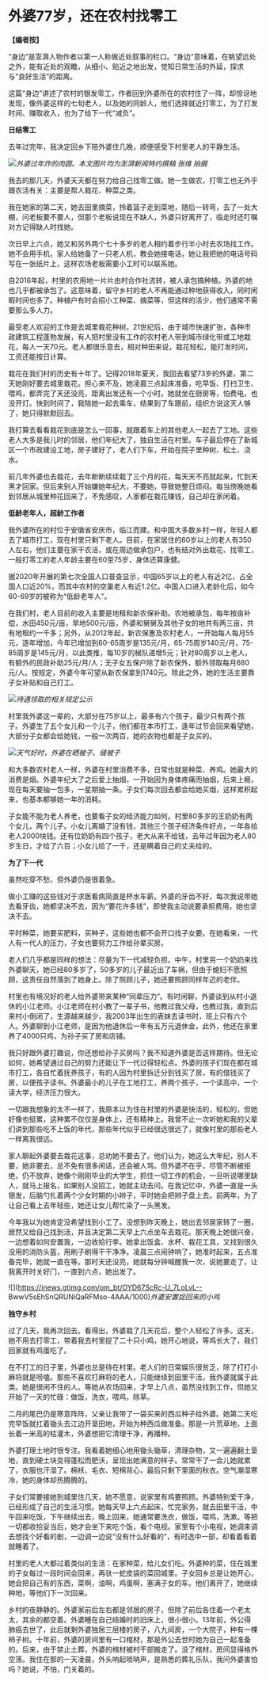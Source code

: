 # 外婆77岁，还在农村找零工

**【编者按】**

“身边”是澎湃人物作者以第一人称做近处叙事的栏口。“身边”意味着，在眺望远处之外，能有近处的观瞻，从细小、贴近之地出发，觉知日常生活的外延，探求与“良好生活”的距离。

这篇“身边”讲述了农村的银发零工，作者回到外婆所在的农村住了一阵，却惊讶地发现，像外婆这样的七旬老人，以及她的同龄人，他们选择就近打零工，为了打发时间、赚取收入，也为了给下一代“减负”。

**日结零工**

去年过完年，我决定回乡下陪外婆住几晚，顺便感受下村里老人的平静生活。

![](https://inews.gtimg.com/om_bt/OaDSH82B4mFzK5yeOFe6q7Qd-0a5V8hLiphxaLFEE1jaEAA/1000)_外婆过年炸的肉圆。本文图片均为澎湃新闻特约撰稿
张维 拍摄_

我去的那几天，外婆天天都在努力给自己找零工做。她一生做农，打零工也无外乎跟农活有关：主要是帮人栽花、种菜之类。

我在她家的第二天，她去田里摘菜，拎着篮子走到菜地，随后一转弯，去了一处大棚，问老板要不要人，但那个老板说现在不缺人，外婆只好离开了，临走时还叮嘱对方记得缺人时找她。

次日早上六点，她又和另外两个七十多岁的老人相约着步行半小时去农场找工作。她不会用手机，家人给她备了一只老人机，教会她接电话，她让我把她的电话号码写在一张纸片上，这样农场老板需要小工时可以联系她。

自2016年起，村里的农用地一片片由村合作社流转，被人承包搞种植。外婆的地也几乎都被承包了。这意味着，留守乡村的老人不再能通过种地获得收入，同时闲暇时间也多了。种植户有时会招小工种菜、摘菜等，但这样的活少，他们通常不需要那么多人力。

最受老人欢迎的工作是去城里栽花种树。21世纪后，由于城市快速扩张，各种市政建筑工程蓬勃发展，有人把村里没有工作的农村老人带到城市绿化带或工地栽花，每人一天70元。老人都很乐意去，相对种田来说，栽花轻松，能打发时间，工资还能按日计算。

栽花在我们村的历史有十年了。记得2018年夏天，我回去看望73岁的外婆，第二天她刚好要去城里栽花。担心来不及，她凌晨三点起床准备，吃早饭、打扫卫生、喂鸡，都弄完了天还没亮，距离出发还有一个小时。她就坐在厨房等，怕费电，也没开灯。快到时间了，我陪她一起去乘车，结果到了车跟前，组织方说这天人够了，她只得默默回去。

我打算去看看栽花到底是怎么一回事，就跟着车上的其他老人一起去了工地。这些老人大多是我儿时的邻居，他们年纪大了，独自生活在村里。车子最后停在了新城区一个市政建设工地，房子建好了，老人们下车，开始在院子里种树、松土、浇水。

前几年外婆也去栽花，去年断断续续栽了三个月的花，每天天不亮就起来，忙到天黑才回家。但后来别人开始嫌她年纪大，不要她，导致她整日烦闷。每当傍晚她看到邻居从城里种花回来了，不免感叹，人家都在栽花赚钱，自己却在家闲着。

**低龄老年人，超龄工作者**

我外婆所在的村位于安徽省安庆市，临江而建。和中国大多数乡村一样，年轻人都去了城市打工，现在村里只剩下老人。目前，在家居住的60岁以上的老人有350人左右，他们主要在家干农活，或在周边做承包户，也有结对外出栽花、找零工，一般打零工的老人年龄主要在60至75岁，身体还算康健。

据2020年开展的第七次全国人口普查显示，中国65岁以上的老人有近2亿，占全国人口近20%，而其中农村的空巢老人有近1.2亿。中国人口进入老龄化后，如今60-69岁的被称为“低龄老年人”。

在我们村，老人目前的收入主要是地租和新农保补助。农地被承包，每年按亩补偿，水田450元/亩，旱地500元/亩，外婆和舅舅及其他子女的地共有两三亩，共有地租约一千多；另外，从2012年起，新农保惠及农村老人，一开始每人每月55元，逐年增加，今年已增加到60-65周岁是135元/月，65-75周岁140元/月，75-85周岁是145元/月，以此类推，每10岁的梯队递增5元；针对80周岁以上老人，有额外的民政补助25元/月/人；无子女五保户除了新农保外，额外领取每月680元/人。按规定，外婆今年可望从新农保拿到1740元。除此之外，她的生活主要靠子女补贴和自己打工。

![](https://inews.gtimg.com/om_bt/OJNDl6bfMW4ai07mmAgAxA2aKbgSWGDzuJ_3GcC7eYIosAA/1000)_待遇领取的相关规定公示_

村里我外婆这一辈的，大部分在75岁以上，最多有六个孩子，最少只有两个孩子。外婆生了五个女儿和一个儿子，他们都在本市打工，逢年过节会回来看望她，大部分子女都会给她钱，一般一次两百，她的衣物也都是子女买的。

![](https://inews.gtimg.com/om_bt/O9ea6M0KrFM1PuDLHzpbaksv4nLFKZ9lsY_cLEXK2euscAA/1000)_天气好时，外婆在晒被子、缝被子_

和大多数农村老人一样，外婆在村里消费不多，日常也就是种菜、养鸡。她最大的消费是烟。外婆年纪大了之后爱上抽烟，一开始因为身体疼痛而抽烟，后来上瘾，现在每天要抽一包多，一星期抽一条。子女们每次回去都会给她买烟，这样累积起来，也基本都够她一年的消耗。

子女能不能为老人养老，也要看子女的经济能力如何。村里80多岁的王奶奶有两个女儿，两个儿子。小女儿离婚了没有钱，其他三个孩子经济条件好点，一年各给老人2000块钱。还有位奶奶有四个孩子，老大从来不给钱，去年过年因为老人80岁生日，才给了六百；小女儿给了一千，还是瞒着自己的丈夫给的。

**为了下一代**

虽然吃穿不愁，但外婆仍是很着急。

做小工赚的这些钱对于求医看病简直是杯水车薪。外婆的牙齿不好，每次我说带她去看牙齿，她都坚决不去，因为“要花许多钱”，即使我主动说要承担费用，她也坚决不去。

平时种菜，她要买肥料，买种子，这些她也都不会开口找子女要。在她看来，一代人有一代人的压力，子女也要努力工作给孙辈买房。

老人们几乎都是同样的想法：尽量为下一代减轻负担。中午，村里另一个奶奶来找外婆聊天，她已经80多岁了，50多岁的儿子最近出了车祸，但由于媳妇不愿照顾，这责任自然落到了她身上。除了照顾儿子，她还要照顾同样年迈的老伴。

村里也有境况好的老人给外婆带来某种“同辈压力”。有时闲聊，外婆谈到从村小退休的小江老师。小江老师在村小教了一辈子书，他教过我父母，也教过我，直到后来村小倒闭了，生源越来越少，我2003年出生的表妹去读书时，班上只有六个人。外婆聊到小江老师，是因为他退休后一年有五万元退休金，此外，他还在家里养了4000只鸡，为孙子买了房和店铺。

我只好跟外婆打趣说，你还想给孙子买房吗？我不知道外婆是否这样期待。但无论如何，她希望通过自己的努力还能让下一代过得轻松点。外婆的孩子们现在都在城市打工，各自忙着抚养孩子，有的人因为村里拆迁分到钱买了房，有的借钱买了房，以便孩子读书。外婆最小的儿子在工地打工，养两个孩子，一个读高中，一个读大学，经济压力很大。

一切跟我想象的太不一样了，我原本以为住在村里的外婆是快活的，轻松的，但她好像也挺累，这种累不仅仅是身体上，还有精神上。我曾不止一次听她和我的父辈们讲到那些吃不上饭的年代，那些年代似乎已经很远很远了，就像村里的那些老人一样离我很远。

家人聊起外婆要去栽花这事，总劝她不要去了。他们认为，她这么大年纪，别人不要，她非要去，总不免有很多闲话，还会被人骂。但外婆不在乎，尽管不断被拒绝，仍不放弃，她像个刚刚毕业的大学生，抓住一切工作的机会，一旦听说哪里缺人，就马上报名，如果别人没招工，她就主动去问。在我记忆中，外婆一直是一头银发，后脑勺扎着两个少女时期的小辫子，平时她会把辫子盘上去。前两年，为了让自己看上去年轻些，她还让女儿帮忙染了一头黑发。

今年我以为她肯定没希望找到小工了。没想到昨天晚上，她出去邻居家转了一圈，居然又给自己找到活，并且决定第二天早上六点坐车去栽花。那天晚上她很兴奋，一边想着如何安置我，一边收拾行李。她拿出饭盒、水杯、栽花工具，又找到很久没用的消防头盔，用刷子刷得干干净净。凌晨三点闹钟响了，她准时起来，五点准备完毕，她就一直在等。那时天还没亮，她就每分钟喊醒我一次，说她要走了，让我离开时关好⻔，一直到六点，她出发了。

![](https://inews.gtimg.com/om_bt/OYD67ScRc-U_7LoLvL--
BwwV5sEhSnQRUNiQaRFMso-4AAA/1000)_外婆安置捉回来的小鸡_

**独守乡村**

过了几天，我再次回去。看得出，外婆栽了几天花后，整个人轻松了许多。这天，她不用去打零工，带着我去村里捉了二十只小鸡，她开心地说，等鸡长大了，我们回家就有鸡蛋吃了。

在不打工的日子里，外婆也总是待在村里。老人们的日常娱乐很贫乏，除了打打小麻将就是唠嗑。那些不喜欢打麻将的老人，只能继续到田里干活，我外婆就属于此类。她是很闲不住的人。等她从农场回来，才早上八点，虽然没找到工作，但她又开始了一天的忙碌：做饭，洗衣，喂鸡，除草。

二月的尾巴仍是寒意阵阵，父亲让我带了一袋买来的西瓜种子给外婆。她第二天吃完早饭就扛着锄头去江边开垦田地，开始为种西瓜做准备。那是一片荒草地，上面长着一米高的枯灌木，外婆想把它清理干净，再播种。

外婆打理土地时很专注。我看着她细心地用锄头锄草，清理杂物，又一遍遍翻土垦地，直到硬土块变得蓬松而肥沃，呈现出她满意的样子。常常干了一会儿她就累了，衣服也汗湿了。棉袄、毛衣、短棉背心，最后只剩下里面的秋衣。空气潮湿寒冷，她的身体却热腾腾的。

子女们常要接她到城里住几天，她不愿意，说家里有鸡要照顾。外婆特别爱干净，已经形成了自己的生活习惯。她每天早上六点起床，忙完家务，就去田里干活，中午回来吃饭，下午继续出去，晚上回来，她通常要洗衣，做饭，喂鸡，洗漱。等把一切都收拾妥当后，她才会坐下来吃个饭，看个电视。家里有个小电视，她调来调去想找个好看的剧，一边调一边说“没有什么好看的”，有时选中一部，却看着看着就睡着了。

村里的老人大都过着类似的生活：在家种菜，给儿女们吃。外婆种的菜，住在城里的子女每过一段时间会回来，再驮一蛇皮袋的菜回城里。子女回乡总是让她开心，她会把自己有的东西，菜啊，油啊，鸡蛋啊，塞满子女的车。他们离开了，她继续种地，等他们下一次回来。

乡村的夜静静的。外婆家前后左右都是邻居的房子，但除了前后各住着一个老太太，其余的都空着。外婆睡在自己结婚时的旧床上，很小很小。13年前，外公得肺癌去世了，此后就剩外婆独居三层楼的房子，八九间房，一个大院子，种有一棵柿子树。十年前，外婆的房间里有一口棺材，那是外公去世时她为自己一起准备的。后来，由于禁止土葬，外婆的棺材被村干部搬走了。没了棺材，房间显得格外空荡。我住在那的一天凌晨，外头响起唢呐声，是熟悉的葬礼乐队，我问外婆害怕吗？她说，不怕，门关着的。

